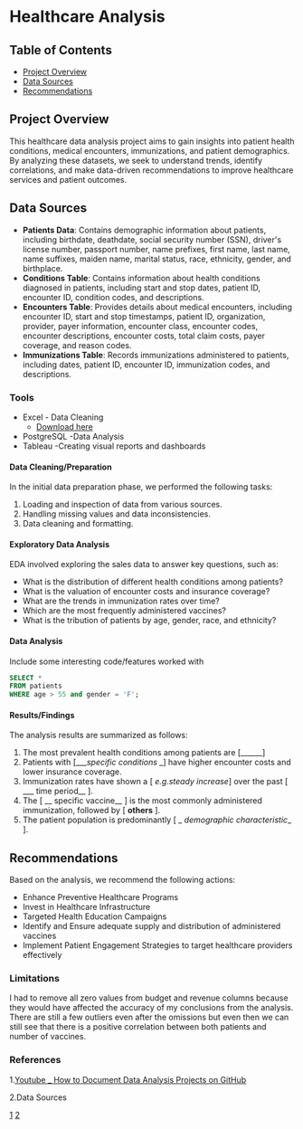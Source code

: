 # Healthcare Analysis

## Table of Contents
- [Project Overview](#project-overview)
- [Data Sources](#data-sources)
- [Recommendations](#recommendations)

## Project Overview
This healthcare data analysis project aims to gain insights into patient health conditions, medical encounters, immunizations, and patient demographics. By analyzing these datasets, we seek to understand trends, identify correlations, and make data-driven recommendations to improve healthcare services and patient outcomes.

## Data Sources
- **Patients Data**: Contains demographic information about patients, including birthdate, deathdate, social security number (SSN), driver's license number, passport number, name prefixes, first name, last name, name suffixes, maiden name, marital status, race, ethnicity, gender, and birthplace.
- **Conditions Table**: Contains information about health conditions diagnosed in patients, including start and stop dates, patient ID, encounter ID, condition codes, and descriptions.
- **Encounters Table**: Provides details about medical encounters, including encounter ID, start and stop timestamps, patient ID, organization, provider, payer information, encounter class, encounter codes, encounter descriptions, encounter costs, total claim costs, payer coverage, and reason codes.
- **Immunizations Table**: Records immunizations administered to patients, including dates, patient ID, encounter ID, immunization codes, and descriptions.
  
### Tools
- Excel - Data Cleaning
  - [Download here](https://www.microsoft.com/en-gb/microsoft-365/excel?ef_id=_k_Cj0KCQjw8J6wBhDXARIsAPo7QA8nXS_ysCK_668DYB5T2daBnpg6jIdmkI6VLwBY1lQPiqNEzDUVvrQaAo57EALw_wcB_k_&OCID=AIDcmmp20rgnjr_SEM__k_Cj0KCQjw8J6wBhDXARIsAPo7QA8nXS_ysCK_668DYB5T2daBnpg6jIdmkI6VLwBY1lQPiqNEzDUVvrQaAo57EALw_wcB_k_&gad_source=1&gclid=Cj0KCQjw8J6wBhDXARIsAPo7QA8nXS_ysCK_668DYB5T2daBnpg6jIdmkI6VLwBY1lQPiqNEzDUVvrQaAo57EALw_wcB)
- PostgreSQL -Data Analysis
- Tableau -Creating visual reports and dashboards


#### Data Cleaning/Preparation
In the initial data preparation phase, we performed the following tasks:
1. Loading and inspection of data from various sources.
2. Handling missing values and data inconsistencies.
3. Data cleaning and formatting.

#### Exploratory Data Analysis
EDA involved exploring the sales data to answer key questions, such as:
  - What is the distribution of different health conditions among patients?
  - What is the valuation of encounter costs and insurance coverage?
  - What are the trends in immunization rates over time?
  - Which are the most frequently administered vaccines?
  - What is the tribution of patients by age, gender, race, and ethnicity?

#### Data Analysis
Include some interesting code/features worked with

```SQL
SELECT *
FROM patients
WHERE age > 55 and gender = 'F';
```

#### Results/Findings
The analysis results are summarized as follows:
1. The most prevalent health conditions among patients are [______]
2. Patients with [____specific conditions_ _] have higher encounter costs and lower insurance coverage.
3. Immunization rates have shown a [  _e.g._steady increase__] over the past [ ___ time period__ ].
4. The [ __ specific vaccine__  ] is the most commonly administered immunization, followed by [ __others__ ].
5. The patient population is predominantly [ _ _demographic characteristic__  ].

## Recommendations
Based on the analysis, we recommend the following actions:

  - Enhance Preventive Healthcare Programs
  - Invest in Healthcare Infrastructure
  - Targeted Health Education Campaigns
  - Identify and Ensure adequate supply and distribution of administered vaccines 
  - Implement Patient Engagement Strategies to target healthcare providers effectively


### Limitations
I had to remove all zero values from budget and revenue columns because they would have affected the accuracy of my conclusions from the analysis. There are still a few outliers even after the omissions but even then we can still see that there is a positive correlation between both patients and number of vaccines.

### References
1.[Youtube _ How to Document Data Analysis Projects on GitHub](https://www.youtube.com/watch?v=0N9xekdKCwk)

2.Data Sources

  [1](https://click.convertkit-mail2.com/mvun2m3eomsps6kl2tmhe9m7lqq/25h2hoh20w4g2ot3/aHR0cHM6Ly9kb3dubG9hZC5maWxla2l0Y2RuLmNvbS9kL2ttRDNDcWVMTkZXTmltV0Z1R014bXQvNkwyUWRhUExUMndWYlZqYkxhWEhaVw==)
  [2](https://www.dropbox.com/scl/fi/914gq2qrej6enwwaoc5vp/encounters.txt?rlkey=uwc55hnx2d16kmcuvvampefkb&dl=0https://www.dropbox.com/scl/fi/914gq2qrej6enwwaoc5vp/encounters.txt?rlkey=uwc55hnx2d16kmcuvvampefkb&dl=0)
